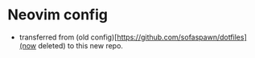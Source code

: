 # Neovim config
- transferred from (old config)[https://github.com/sofaspawn/dotfiles](now deleted) to this new repo.

